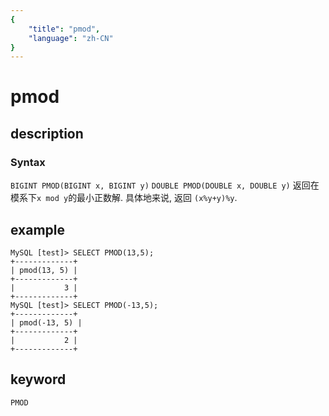 ```yaml
---
{
    "title": "pmod",
    "language": "zh-CN"
}
---
```


<!-- 
Licensed to the Apache Software Foundation (ASF) under one
or more contributor license agreements.  See the NOTICE file
distributed with this work for additional information
regarding copyright ownership.  The ASF licenses this file
to you under the Apache License, Version 2.0 (the
"License"); you may not use this file except in compliance
with the License.  You may obtain a copy of the License at
  http://www.apache.org/licenses/LICENSE-2.0
Unless required by applicable law or agreed to in writing,
software distributed under the License is distributed on an
"AS IS" BASIS, WITHOUT WARRANTIES OR CONDITIONS OF ANY
KIND, either express or implied.  See the License for the
specific language governing permissions and limitations
under the License.
-->

# pmod

## description
### Syntax

`BIGINT PMOD(BIGINT x, BIGINT y)`
`DOUBLE PMOD(DOUBLE x, DOUBLE y)`
返回在模系下`x mod y`的最小正数解.
具体地来说, 返回 `(x%y+y)%y`.

## example

```
MySQL [test]> SELECT PMOD(13,5);
+-------------+
| pmod(13, 5) |
+-------------+
|           3 |
+-------------+
MySQL [test]> SELECT PMOD(-13,5);
+-------------+
| pmod(-13, 5) |
+-------------+
|           2 |
+-------------+
```

## keyword
	PMOD
